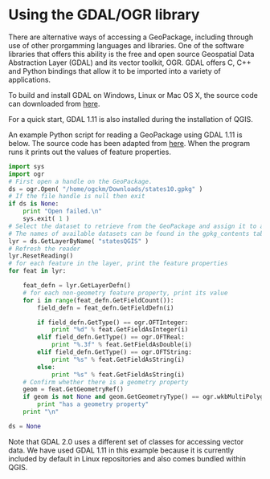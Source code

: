 # Using the GDAL/OGR library

There are alternative ways of accessing a GeoPackage, including through
use of other prorgamming languages and libraries. One of the software
libraries that offers this ability is the free and open source
Geospatial Data Abstraction Layer (GDAL) and its vector toolkit, OGR.
GDAL offers C, C++ and Python bindings that allow it to be imported into
a variety of applications.

To build and install GDAL on Windows, Linux or Mac OS X, the source code
can downloaded from [here](http://www.gdal.org/usergroup0.html).

For a quick start, GDAL 1.11 is also installed during the installation
of QGIS.

An example Python script for reading a GeoPackage using GDAL 1.11 is
below. The source code has been adapted from
[here](http://gdal.org/1.11/ogr/ogr_apitut.html). When the program runs
it prints out the values of feature properties.

``` python
import sys
import ogr
# First open a handle on the GeoPackage.
ds = ogr.Open( "/home/ogckm/Downloads/states10.gpkg" )
# If the file handle is null then exit
if ds is None:
    print "Open failed.\n"
    sys.exit( 1 )
# Select the dataset to retrieve from the GeoPackage and assign it to an layer instance called lyr.
# The names of available datasets can be found in the gpkg_contents table.
lyr = ds.GetLayerByName( "statesQGIS" )
# Refresh the reader
lyr.ResetReading()
# for each feature in the layer, print the feature properties
for feat in lyr:

    feat_defn = lyr.GetLayerDefn()
    # for each non-geometry feature property, print its value
    for i in range(feat_defn.GetFieldCount()):
        field_defn = feat_defn.GetFieldDefn(i)

        if field_defn.GetType() == ogr.OFTInteger:
            print "%d" % feat.GetFieldAsInteger(i)
        elif field_defn.GetType() == ogr.OFTReal:
            print "%.3f" % feat.GetFieldAsDouble(i)
        elif field_defn.GetType() == ogr.OFTString:
            print "%s" % feat.GetFieldAsString(i)
        else:
            print "%s" % feat.GetFieldAsString(i)
    # Confirm whether there is a geometry property
    geom = feat.GetGeometryRef()
    if geom is not None and geom.GetGeometryType() == ogr.wkbMultiPolygon:
        print "has a geometry property"
    print "\n"

ds = None
```

Note that GDAL 2.0 uses a different set of classes for accessing vector
data. We have used GDAL 1.11 in this example because it is currently
included by default in Linux repositories and also comes bundled within
QGIS.
